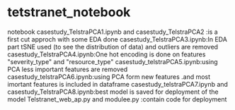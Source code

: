 # tetstranet_notebook
notebook
casestudy_TelstraPCA1.ipynb and casestudy_TelstraPCA2 :is a first cut approch with some EDA done
casestudy_TelstraPCA3.ipynb:In EDA part tSNE used (to see the distribution of data) and outliers are removed
casestudy_TelstraPCA4.ipynb:One hot encoding is done on features "severity_type" and "resource_type"
casestudy_telstraPCA5.ipynb:using PCA less important features are removed
casestudy_telstraPCA6.ipynb:using PCA form new features .and most imortant features is included in dataframe
casestudy_telstraPCA7.ipynb and casestudy_TelstraPCA8.ipynb:best model is saved for deployment of the model
Telstranet_web_ap.py and modulee.py :contain code for deployment 
